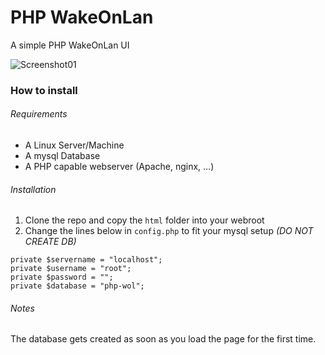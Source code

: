 # PHP WakeOnLan
A simple PHP WakeOnLan UI

![Screenshot01](https://raw.githubusercontent.com/justicenode/php-wol/master/Doc/img/Screenshot01.png)

### How to install

###### Requirements

- A Linux Server/Machine
- A mysql Database
- A PHP capable webserver (Apache, nginx, ...)

###### Installation

1. Clone the repo and copy the `html` folder into your webroot
2. Change the lines below in `config.php` to fit your mysql setup *(DO NOT CREATE DB)*

```
private $servername = "localhost";
private $username = "root";
private $password = "";
private $database = "php-wol";
```
###### Notes

The database gets created as soon as you load the page for the first time.
